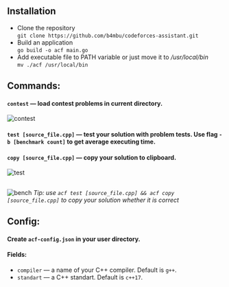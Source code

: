## Installation
 - Clone the repository<br>
   `git clone https://github.com/b4mbu/codeforces-assistant.git`
 - Build an application<br>
   `go build -o acf main.go`
 - Add executable file to PATH variable or just move it to */usr/local/bin*<br>
   `mv ./acf /usr/local/bin`

## Commands:
 #### `contest` — load contest problems in current directory.
![contest](https://user-images.githubusercontent.com/49525233/230734288-29420dc7-2513-4e3c-87ce-69ee3ebae621.gif)
 #### `test [source_file.cpp]` — test your solution with problem tests. Use flag `-b [benchmark count]` to get average executing time.
 #### `copy [source_file.cpp]` — copy your solution to clipboard. 
 ![test](https://user-images.githubusercontent.com/49525233/230734361-aadaaf72-9327-40df-b60f-3c48849e1979.gif)
 ##
 ![bench](https://user-images.githubusercontent.com/49525233/230734951-3c507c73-275e-4925-bea2-492b63054a1a.gif)
 *Tip: use `acf test [source_file.cpp] && acf copy [source_file.cpp]` to copy your solution whether it is correct*
## Config:
   #### Create `acf-config.json` in your user directory.
   #### Fields:
- `compiler` — a name of your C++ compiler. Default is `g++`.
- `standart` — a C++ standart. Default is `c++17`.


